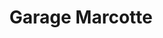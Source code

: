---
title: "Garage Marcotte"
url: /saint-martin-boulogne/garage-marcotte/
shop: réparation de voitures
---